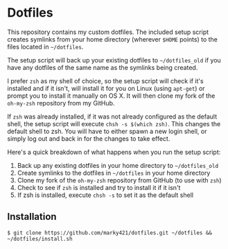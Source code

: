 # Dotfiles

This repository contains my custom dotfiles. The included setup script creates
symlinks from your home directory (wherever `$HOME` points) to the files
located in `~/dotfiles`.

The setup script will back up your existing dotfiles to `~/dotfiles_old` if you
have any dotfiles of the same name as the symlinks being created.

I prefer `zsh` as my shell of choice, so the setup script will check if it's
installed and if it isn't, will install it for you on Linux (using `apt-get`)
or prompt you to install it manually on OS X. It will then clone my fork of the
`oh-my-zsh` repository from my GitHub.

If `zsh` was already installed, if it was not already configured as the default
shell, the setup script will execute `chsh -s $(which zsh)`. This changes the
default shell to zsh. You will have to either spawn a new login shell, or
simply log out and back in for the changes to take effect.

Here's a quick breakdown of what happens when you run the setup script:

1. Back up any existing dotfiles in your home directory to `~/dotfiles_old`
2. Create symlinks to the dotfiles in `~/dotfiles` in your home directory
3. Clone my fork of the `oh-my-zsh` repository from GitHub (to use with `zsh`)
4. Check to see if `zsh` is installed and try to install it if it isn't
5. If zsh is installed, execute `chsh -s` to set it as the default shell

## Installation

```
$ git clone https://github.com/marky421/dotfiles.git ~/dotfiles && ~/dotfiles/install.sh
```
